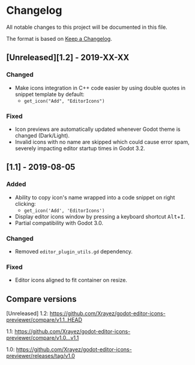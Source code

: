 # Changelog

All notable changes to this project will be documented in this file.

The format is based on [Keep a Changelog](http://keepachangelog.com/en/1.0.0/).

## [Unreleased][1.2] - 2019-XX-XX

### Changed

- Make icons integration in C++ code easier by using double quotes in snippet 
  template by default:
    - `get_icon("Add", "EditorIcons")`

### Fixed

- Icon previews are automatically updated whenever Godot theme is changed (Dark/Light).
- Invalid icons with no name are skipped which could cause error spam, severely impacting editor startup times in Godot 3.2.

## [1.1] - 2019-08-05

### Added

- Ability to copy icon's name wrapped into a code snippet on right clicking:
    - `get_icon('Add', 'EditorIcons')`
- Display editor icons window by pressing a keyboard shortcut <kbd>Alt</kbd>+<kbd>I</kbd>.
- Partial compatibility with Godot 3.0.

### Changed

- Removed `editor_plugin_utils.gd` dependency.

### Fixed

- Editor icons aligned to fit container on resize.

## Compare versions
[Unreleased] 1.2: https://github.com/Xrayez/godot-editor-icons-previewer/compare/v1.1..HEAD

1.1: https://github.com/Xrayez/godot-editor-icons-previewer/compare/v1.0...v1.1

1.0: https://github.com/Xrayez/godot-editor-icons-previewer/releases/tag/v1.0